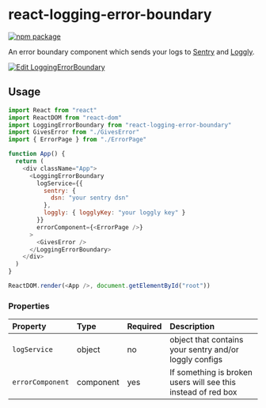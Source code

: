 # react-logging-error-boundary

[![npm package][npm-badge]][npm]

An error boundary component which sends your logs to [Sentry](https://sentry.io/) and [Loggly](https://loggly.com).

[npm-badge]: https://img.shields.io/npm/v/react-logging-error-boundary.png?style=flat-square
[npm]: https://www.npmjs.org/package/react-logging-error-boundary

[![Edit LoggingErrorBoundary](https://codesandbox.io/static/img/play-codesandbox.svg)](https://codesandbox.io/s/j406rjr1ow)

## Usage

```javascript
import React from "react"
import ReactDOM from "react-dom"
import LoggingErrorBoundary from "react-logging-error-boundary"
import GivesError from "./GivesError"
import { ErrorPage } from "./ErrorPage"

function App() {
  return (
    <div className="App">
      <LoggingErrorBoundary
        logService={{
          sentry: {
            dsn: "your sentry dsn"
          },
          loggly: { logglyKey: "your loggly key" }
        }}
        errorComponent={<ErrorPage />}
      >
        <GivesError />
      </LoggingErrorBoundary>
    </div>
  )
}

ReactDOM.render(<App />, document.getElementById("root"))
```

### Properties

| Property         | Type      | Required | Description                                                   |
| :--------------- | :-------- | :------- | :------------------------------------------------------------ |
| `logService`     | object    | no       | object that contains your sentry and/or loggly configs        |
| `errorComponent` | component | yes      | If something is broken users will see this instead of red box |
